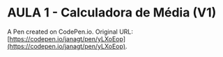# AULA 1 - Calculadora de Média (V1)

A Pen created on CodePen.io. Original URL: [https://codepen.io/janagt/pen/yLXoEop](https://codepen.io/janagt/pen/yLXoEop).


